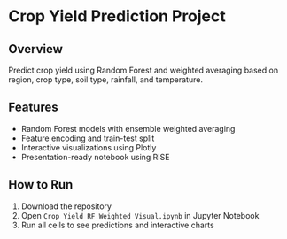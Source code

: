 # Crop Yield Prediction Project

## Overview
Predict crop yield using Random Forest and weighted averaging based on region, crop type, soil type, rainfall, and temperature.

## Features
- Random Forest models with ensemble weighted averaging
- Feature encoding and train-test split
- Interactive visualizations using Plotly
- Presentation-ready notebook using RISE

## How to Run
1. Download the repository
2. Open `Crop_Yield_RF_Weighted_Visual.ipynb` in Jupyter Notebook
3. Run all cells to see predictions and interactive charts
